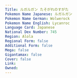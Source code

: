 ```yaml
---
﻿Title: ルガルガン たそがれのすがた
Pokemon Name Japanese: ルガルガン
Pokemon Name German: Wolwerock
Pokemon Name English: Lycanroc
Language Card: Japanese
National Dex Number: 745
Region: Alola
Regional Form: false
Additional Form: false
Mega: false
Gigantamax: false
Cover: false
Link: 
Owned: 
---
```

